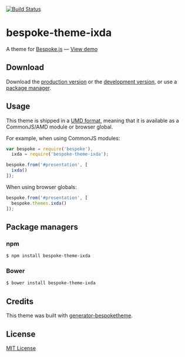 [![Build Status](https://secure.travis-ci.org/duncanhsieh/bespoke-theme-ixda.png?branch=master)](https://travis-ci.org/duncanhsieh/bespoke-theme-ixda)

# bespoke-theme-ixda

A theme for [Bespoke.js](http://markdalgleish.com/projects/bespoke.js) &mdash; [View demo](http://duncanhsieh.github.io/bespoke-theme-ixda)

## Download

Download the [production version][min] or the [development version][max], or use a [package manager](#package-managers).

[min]: https://raw.github.com/duncanhsieh/bespoke-theme-ixda/master/dist/bespoke-theme-ixda.min.js
[max]: https://raw.github.com/duncanhsieh/bespoke-theme-ixda/master/dist/bespoke-theme-ixda.js

## Usage

This theme is shipped in a [UMD format](https://github.com/umdjs/umd), meaning that it is available as a CommonJS/AMD module or browser global.

For example, when using CommonJS modules:

```js
var bespoke = require('bespoke'),
  ixda = require('bespoke-theme-ixda');

bespoke.from('#presentation', [
  ixda()
]);
```

When using browser globals:

```js
bespoke.from('#presentation', [
  bespoke.themes.ixda()
]);
```

## Package managers

### npm

```bash
$ npm install bespoke-theme-ixda
```

### Bower

```bash
$ bower install bespoke-theme-ixda
```

## Credits

This theme was built with [generator-bespoketheme](https://github.com/markdalgleish/generator-bespoketheme).

## License

[MIT License](http://en.wikipedia.org/wiki/MIT_License)
